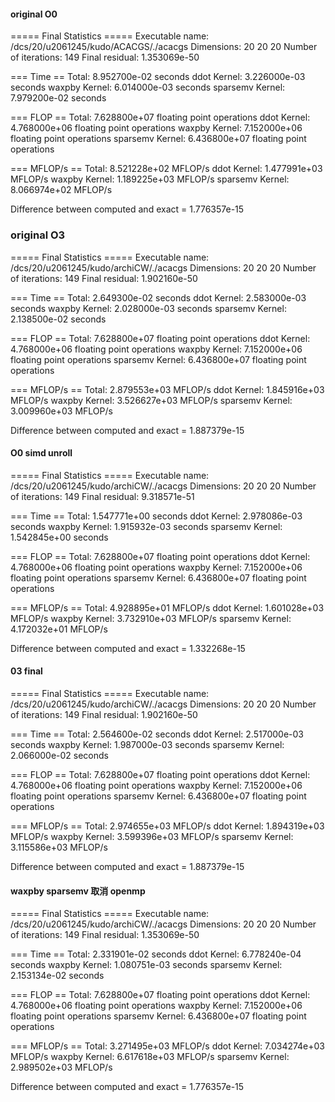 #### original O0

===== Final Statistics =====
Executable name:      /dcs/20/u2061245/kudo/ACACGS/./acacgs
Dimensions:           20 20 20
Number of iterations: 149
Final residual:       1.353069e-50

=== Time ==
Total:           8.952700e-02 seconds
ddot Kernel:     3.226000e-03 seconds
waxpby Kernel:   6.014000e-03 seconds
sparsemv Kernel: 7.979200e-02 seconds

=== FLOP ==
Total:           7.628800e+07 floating point operations
ddot Kernel:     4.768000e+06 floating point operations
waxpby Kernel:   7.152000e+06 floating point operations
sparsemv Kernel: 6.436800e+07 floating point operations

=== MFLOP/s ==
Total:           8.521228e+02 MFLOP/s
ddot Kernel:     1.477991e+03 MFLOP/s
waxpby Kernel:   1.189225e+03 MFLOP/s
sparsemv Kernel: 8.066974e+02 MFLOP/s

Difference between computed and exact = 1.776357e-15


### original O3
===== Final Statistics =====
Executable name:      /dcs/20/u2061245/kudo/archiCW/./acacgs
Dimensions:           20 20 20
Number of iterations: 149
Final residual:       1.902160e-50

=== Time ==
Total:           2.649300e-02 seconds
ddot Kernel:     2.583000e-03 seconds
waxpby Kernel:   2.028000e-03 seconds
sparsemv Kernel: 2.138500e-02 seconds

=== FLOP ==
Total:           7.628800e+07 floating point operations
ddot Kernel:     4.768000e+06 floating point operations
waxpby Kernel:   7.152000e+06 floating point operations
sparsemv Kernel: 6.436800e+07 floating point operations

=== MFLOP/s ==
Total:           2.879553e+03 MFLOP/s
ddot Kernel:     1.845916e+03 MFLOP/s
waxpby Kernel:   3.526627e+03 MFLOP/s
sparsemv Kernel: 3.009960e+03 MFLOP/s

Difference between computed and exact = 1.887379e-15


#### O0 simd unroll
===== Final Statistics =====
Executable name:      /dcs/20/u2061245/kudo/archiCW/./acacgs
Dimensions:           20 20 20
Number of iterations: 149
Final residual:       9.318571e-51

=== Time ==
Total:           1.547771e+00 seconds
ddot Kernel:     2.978086e-03 seconds
waxpby Kernel:   1.915932e-03 seconds
sparsemv Kernel: 1.542845e+00 seconds

=== FLOP ==
Total:           7.628800e+07 floating point operations
ddot Kernel:     4.768000e+06 floating point operations
waxpby Kernel:   7.152000e+06 floating point operations
sparsemv Kernel: 6.436800e+07 floating point operations

=== MFLOP/s ==
Total:           4.928895e+01 MFLOP/s
ddot Kernel:     1.601028e+03 MFLOP/s
waxpby Kernel:   3.732910e+03 MFLOP/s
sparsemv Kernel: 4.172032e+01 MFLOP/s

Difference between computed and exact = 1.332268e-15 

#### 03 final
===== Final Statistics =====
Executable name:      /dcs/20/u2061245/kudo/archiCW/./acacgs
Dimensions:           20 20 20
Number of iterations: 149
Final residual:       1.902160e-50

=== Time ==
Total:           2.564600e-02 seconds
ddot Kernel:     2.517000e-03 seconds
waxpby Kernel:   1.987000e-03 seconds
sparsemv Kernel: 2.066000e-02 seconds

=== FLOP ==
Total:           7.628800e+07 floating point operations
ddot Kernel:     4.768000e+06 floating point operations
waxpby Kernel:   7.152000e+06 floating point operations
sparsemv Kernel: 6.436800e+07 floating point operations

=== MFLOP/s ==
Total:           2.974655e+03 MFLOP/s
ddot Kernel:     1.894319e+03 MFLOP/s
waxpby Kernel:   3.599396e+03 MFLOP/s
sparsemv Kernel: 3.115586e+03 MFLOP/s

Difference between computed and exact = 1.887379e-15 

#### waxpby sparsemv 取消 openmp

===== Final Statistics =====
Executable name:      /dcs/20/u2061245/kudo/archiCW/./acacgs
Dimensions:           20 20 20
Number of iterations: 149
Final residual:       1.353069e-50

=== Time ==
Total:           2.331901e-02 seconds
ddot Kernel:     6.778240e-04 seconds
waxpby Kernel:   1.080751e-03 seconds
sparsemv Kernel: 2.153134e-02 seconds

=== FLOP ==
Total:           7.628800e+07 floating point operations
ddot Kernel:     4.768000e+06 floating point operations
waxpby Kernel:   7.152000e+06 floating point operations
sparsemv Kernel: 6.436800e+07 floating point operations

=== MFLOP/s ==
Total:           3.271495e+03 MFLOP/s
ddot Kernel:     7.034274e+03 MFLOP/s
waxpby Kernel:   6.617618e+03 MFLOP/s
sparsemv Kernel: 2.989502e+03 MFLOP/s

Difference between computed and exact = 1.776357e-15 


